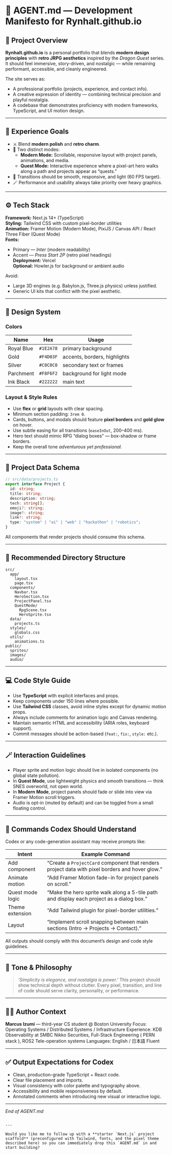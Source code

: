 
# 🧙 AGENT.md — Development Manifesto for Rynhalt.github.io

## 🧭 Project Overview
**Rynhalt.github.io** is a personal portfolio that blends **modern design principles** with **retro JRPG aesthetics** inspired by the *Dragon Quest* series.  
It should feel immersive, story-driven, and nostalgic — while remaining performant, accessible, and cleanly engineered.

The site serves as:
- A professional portfolio (projects, experience, and contact info).  
- A creative expression of identity — combining technical precision and playful nostalgia.  
- A codebase that demonstrates proficiency with modern frameworks, TypeScript, and UI motion design.

---

## 🎨 Experience Goals
- ⚔️ Blend **modern polish** and **retro charm**.  
- 🧭 Two distinct modes:
  - **Modern Mode:** Scrollable, responsive layout with project panels, animations, and media.  
  - **Quest Mode:** Interactive experience where a pixel-art hero walks along a path and projects appear as “quests.”  
- 💫 Transitions should be smooth, responsive, and light (60 FPS target).  
- 🪄 Performance and usability always take priority over heavy graphics.

---

## ⚙️ Tech Stack
**Framework:** Next.js 14+ (TypeScript)  
**Styling:** Tailwind CSS with custom pixel-border utilities  
**Animation:** Framer Motion (Modern Mode), PixiJS / Canvas API / React Three Fiber (Quest Mode)  
**Fonts:**  
- Primary — *Inter* (modern readability)  
- Accent — *Press Start 2P* (retro pixel headings)  
**Deployment:** Vercel  
**Optional:** Howler.js for background or ambient audio

Avoid:
- Large 3D engines (e.g. Babylon.js, Three.js physics) unless justified.  
- Generic UI kits that conflict with the pixel aesthetic.  

---

## 🧱 Design System

### Colors
| Name | Hex | Usage |
|------|-----|--------|
| Royal Blue | `#1E2A78` | primary background |
| Gold | `#F4D03F` | accents, borders, highlights |
| Silver | `#C0C0C0` | secondary text or frames |
| Parchment | `#F8F6F2` | background for light mode |
| Ink Black | `#222222` | main text |

### Layout & Style Rules
- Use **flex** or **grid** layouts with clear spacing.  
- Minimum section padding: `3rem 0`.  
- Cards, buttons, and modals should feature **pixel borders** and **gold glow** on hover.  
- Use subtle easing for all transitions (`easeInOut`, 200–400 ms).  
- Hero text should mimic RPG “dialog boxes” — box-shadow or frame borders.  
- Keep the overall tone *adventurous yet professional.*

---

## 🧩 Project Data Schema

```ts
// src/data/projects.ts
export interface Project {
  id: string;
  title: string;
  description: string;
  tech: string[];
  emoji?: string;
  image?: string;
  link?: string;
  type: "system" | "ai" | "web" | "hackathon" | "robotics";
}
````

All components that render projects should consume this schema.

---

## 📁 Recommended Directory Structure

```
src/
  app/
    layout.tsx
    page.tsx
  components/
    Navbar.tsx
    HeroSection.tsx
    ProjectPanel.tsx
    QuestMode/
      RpgScene.tsx
      HeroSprite.tsx
  data/
    projects.ts
  styles/
    globals.css
  utils/
    animations.ts
public/
  sprites/
  images/
  audio/
```

---

## 💻 Code Style Guide

* Use **TypeScript** with explicit interfaces and props.
* Keep components under 150 lines where possible.
* Use **Tailwind CSS** classes, avoid inline styles except for dynamic motion props.
* Always include comments for animation logic and Canvas rendering.
* Maintain semantic HTML and accessibility (ARIA roles, keyboard support).
* Commit messages should be action-based (`feat:`, `fix:`, `style:` etc.).

---

## 🪄 Interaction Guidelines

* Player sprite and motion logic should live in isolated components (no global state pollution).
* In **Quest Mode**, use lightweight physics and smooth transitions — think SNES overworld, not open world.
* In **Modern Mode**, project panels should fade or slide into view via Framer Motion scroll triggers.
* Audio is opt-in (muted by default) and can be toggled from a small floating control.

---

## 📜 Commands Codex Should Understand

Codex or any code-generation assistant may receive prompts like:

| Intent           | Example Command                                                                                 |
| ---------------- | ----------------------------------------------------------------------------------------------- |
| Add component    | “Create a `ProjectCard` component that renders project data with pixel borders and hover glow.” |
| Animate motion   | “Add Framer Motion fade-in for project panels on scroll.”                                       |
| Quest mode logic | “Make the hero sprite walk along a 5-tile path and display each project as a dialog box.”       |
| Theme extension  | “Add Tailwind plugin for pixel-border utilities.”                                               |
| Layout           | “Implement scroll snapping between main sections (Intro → Projects → Contact).”                 |

All outputs should comply with this document’s design and code style guidelines.

---

## 🔮 Tone & Philosophy

> *‘Simplicity is elegance, and nostalgia is power.’*
> This project should show technical depth without clutter. Every pixel, transition, and line of code should serve clarity, personality, or performance.

---

## 🧑‍💻 Author Context

**Marcus Izumi** — third-year CS student @ Boston University
Focus: Operating Systems / Distributed Systems / Infrastructure
Experience: KDB Observability at SMBC Nikko Securities, Full-Stack Engineering ( PERN stack ), ROS2 Tele-operation systems
Languages: English / 日本語 Fluent

---

## ✅ Output Expectations for Codex

* Clean, production-grade TypeScript + React code.
* Clear file placement and imports.
* Visual consistency with color palette and typography above.
* Accessibility and mobile responsiveness by default.
* Annotated comments when introducing new visual or interactive logic.

---

*End of AGENT.md*

```

---

Would you like me to follow up with a **starter `Next.js` project scaffold** (preconfigured with Tailwind, fonts, and the pixel theme described here) so you can immediately drop this `AGENT.md` in and start building?
```
